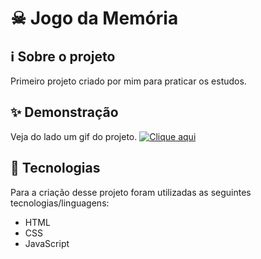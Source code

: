 # ☠ Jogo da Memória

## ℹ️ Sobre o projeto 
Primeiro projeto criado por mim para praticar os estudos.

## ✨ Demonstração
Veja do lado um gif do projeto.
[![Clique aqui](https://ibb.co/HCfB3RD)](https://ibb.co/HCfB3RD)

## 🤖 Tecnologias 
Para a criação desse projeto foram utilizadas as seguintes tecnologias/linguagens: 
- HTML
- CSS
- JavaScript
